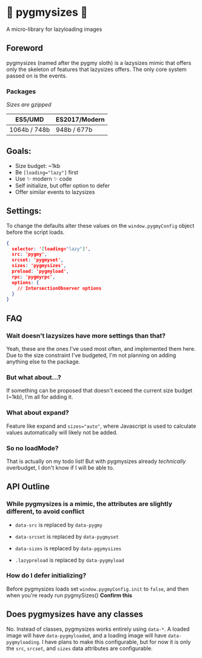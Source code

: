 # 🦥 pygmysizes 🦥

A micro-library for lazyloading images

## Foreword

pygmysizes (named after the pygmy sloth) is a lazysizes mimic that offers only the skeleton of features that lazysizes offers. The only core system passed on is the events.

### Packages

_Sizes are gzipped_

| ES5/UMD | ES2017/Modern |
|---|---|
| 1064b / 748b | 948b / 677b |

## Goals:

-   Size budget: ~1kb
- Be `[loading="lazy"]` first
-   Use ✨ modern ✨ code
-   Self initialize, but offer option to defer
- Offer similar events to lazysizes

## Settings:

To change the defaults alter these values on the `window.pygmyConfig` object before the script loads.

```json
{
  selector: '[loading="lazy"]',
  src: 'pygmy',
  srcset: 'pygmyset',
  sizes: 'pygmysizes',
  preload: 'pygmyload',
  rpc: 'pygmyrpc',
  options: {
    // IntersectionObserver options
  }
}
```

## FAQ

### __Wait doesn't lazysizes have more settings than that?__

Yeah, these are the ones I've used most often, and implemented them here. Due to the size constraint I've budgeted, I'm not planning on adding anything else to the package.

### __But what about...?__

If something can be proposed that doesn't exceed the current size budget (~1kb), I'm all for adding it.

### __What about expand?__

Feature like expand and `sizes="auto"`, where Javascript is used to calculate values automatically will likely not be added.

### __So no loadMode?__

That is actually on my todo list! But with pygmysizes already _technically_ overbudget, I don't know if I will be able to.

## API Outline

### __While pygmysizes is a mimic, the attributes are slightly different, to avoid conflict__

- `data-src` is replaced by `data-pygmy`

- `data-srcset` is replaced by `data-pygmyset`

- `data-sizes` is replaced by `data-pgymysizes`

- `.lazypreload` is replaced by `data-pygmyload`

### __How do  I defer initializing?__

Before pygmysizes loads set `window.pygmyConfig.init` to `false`, and then when you're ready run pygmySizes() __Confirm this__


## __Does pygmysizes have any classes__

No. Instead of classes, pygmysizes works entirely using `data-*`. A loaded image will have `data-pygmyloaded`, and a loading image will have `data-pygmyloading`. I have plans to make this configurable, but for now it is only the `src`, `srcset`, and `sizes` data attributes are configurable.

